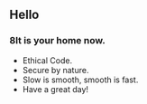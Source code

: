 ## Hello
### 8lt is your home now.

- Ethical Code.
- Secure by nature.
- Slow is smooth, smooth is fast.
- Have a great day!

